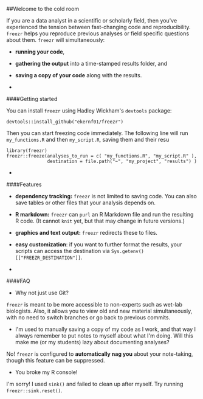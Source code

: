 ##Welcome to the cold room

If you are a data analyst in a scientific or scholarly field, then you've experienced the tension between fast-changing code and reproducibility. `freezr` helps you reproduce previous analyses or field specific questions about them. `freezr` will simultaneously:

- **running your code**,
- **gathering the output** into a time-stamped results folder, and
- **saving a copy of your code** along with the results.

-

####Getting started

You can install `freezr` using Hadley Wickham's `devtools` package:

    devtools::install_github("ekernf01/freezr")
	
Then you can start freezing code immediately. The following line will run `my_functions.R` and then `my_script.R`, saving them and their resu

    library(freezr)
    freezr::freeze(analyses_to_run = c( "my_functions.R", "my_script.R" ),
                   destination = file.path("~", "my_project", "results") )
                   
-

####Features

- **dependency tracking:** `freezr` is not limited to saving code. You can also save tables or other files that your analysis depends on. 
- **R markdown:** `freezr` can `purl` an R Markdown file and run the resulting R code. (It cannot `knit` yet, but that may change in future versions.)
- **graphics and text output:** `freezr` redirects these to files.
- **easy customization**: if you want to further format the results, your scripts can access the destination via `Sys.getenv()[["FREEZR_DESTINATION"]]`.

-

####FAQ

- Why not just use Git?

 `freezr` is meant to be more accessible to non-experts such as wet-lab biologists. Also, it allows you to view old and new material simultaneously, with no need to switch branches or go back to previous commits.

- I'm used to manually saving a copy of my code as I work, and that way I always remember to put notes to myself about what I'm doing. Will this make me (or my students) lazy about documenting analyses?

 No! `freezr` is configured to **automatically nag you** about your note-taking, though this feature can be suppressed.

- You broke my R console!

 I'm sorry! I used `sink()` and failed to clean up after myself. Try running `freezr::sink.reset()`. 